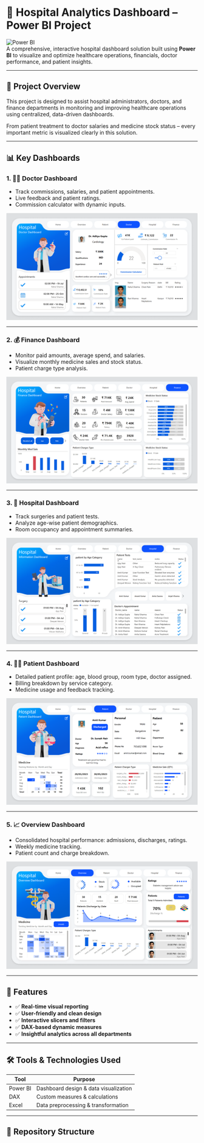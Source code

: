 # 🏥 Hospital Analytics Dashboard – Power BI Project

![Power BI](https://img.shields.io/badge/Tool-Power%20BI-yellow?logo=powerbi)  
A comprehensive, interactive hospital dashboard solution built using **Power BI** to visualize and optimize healthcare operations, financials, doctor performance, and patient insights.

---

## 📌 Project Overview

This project is designed to assist hospital administrators, doctors, and finance departments in monitoring and improving healthcare operations using centralized, data-driven dashboards.

From patient treatment to doctor salaries and medicine stock status – every important metric is visualized clearly in this solution.

---

## 📊 Key Dashboards

### 1. 👨‍⚕️ Doctor Dashboard
- Track commissions, salaries, and patient appointments.
- Live feedback and patient ratings.
- Commission calculator with dynamic inputs.

![Doctor Dashboard](Doctor.png)

---

### 2. 💰 Finance Dashboard
- Monitor paid amounts, average spend, and salaries.
- Visualize monthly medicine sales and stock status.
- Patient charge type analysis.

![Finance Dashboard](finance.png)

---

### 3. 🏥 Hospital Dashboard
- Track surgeries and patient tests.
- Analyze age-wise patient demographics.
- Room occupancy and appointment summaries.

![Hospital Dashboard](hospital.png)

---

### 4. 🧑‍⚕️ Patient Dashboard
- Detailed patient profile: age, blood group, room type, doctor assigned.
- Billing breakdown by service category.
- Medicine usage and feedback tracking.

![Patient Dashboard](patient.png)

---

### 5. 📈 Overview Dashboard
- Consolidated hospital performance: admissions, discharges, ratings.
- Weekly medicine tracking.
- Patient count and charge breakdown.

![Overview Dashboard](overview.png)

---

## 🎯 Features

- ✅ **Real-time visual reporting**
- ✅ **User-friendly and clean design**
- ✅ **Interactive slicers and filters**
- ✅ **DAX-based dynamic measures**
- ✅ **Insightful analytics across all departments**

---

## 🛠 Tools & Technologies Used

| Tool        | Purpose                             |
|-------------|-------------------------------------|
| Power BI    | Dashboard design & data visualization |
| DAX         | Custom measures & calculations      |
| Excel       | Data preprocessing & transformation |

---

## 📂 Repository Structure

